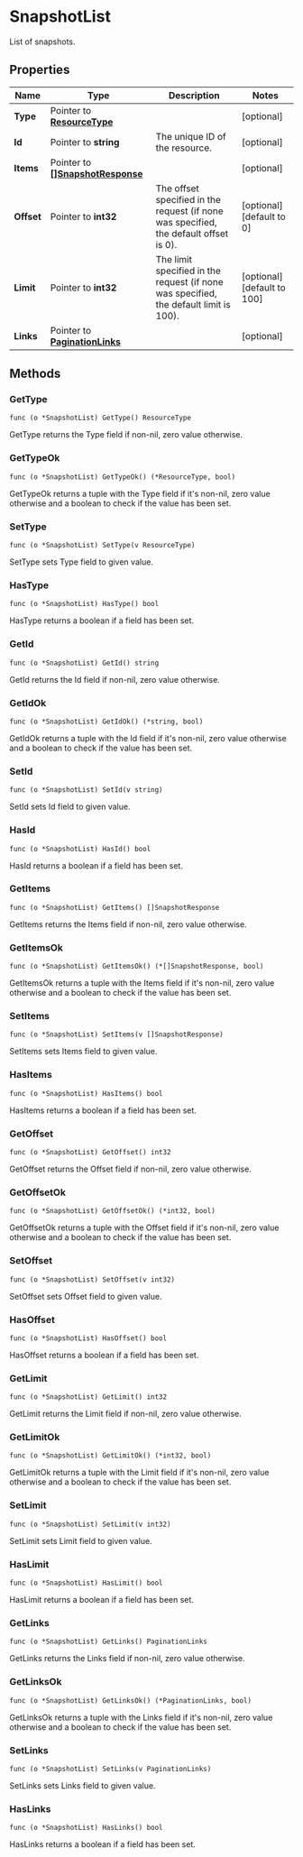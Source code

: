 # SnapshotList

List of snapshots.


## Properties

|Name | Type | Description | Notes|
|------------ | ------------- | ------------- | -------------|
|**Type** | Pointer to [**ResourceType**](ResourceType.md) |  | [optional] |
|**Id** | Pointer to **string** | The unique ID of the resource. | [optional] |
|**Items** | Pointer to [**[]SnapshotResponse**](SnapshotResponse.md) |  | [optional] |
|**Offset** | Pointer to **int32** | The offset specified in the request (if none was specified, the default offset is 0).  | [optional] [default to 0]|
|**Limit** | Pointer to **int32** | The limit specified in the request (if none was specified, the default limit is 100).  | [optional] [default to 100]|
|**Links** | Pointer to [**PaginationLinks**](PaginationLinks.md) |  | [optional] |

## Methods


### GetType

`func (o *SnapshotList) GetType() ResourceType`

GetType returns the Type field if non-nil, zero value otherwise.

### GetTypeOk

`func (o *SnapshotList) GetTypeOk() (*ResourceType, bool)`

GetTypeOk returns a tuple with the Type field if it's non-nil, zero value otherwise
and a boolean to check if the value has been set.

### SetType

`func (o *SnapshotList) SetType(v ResourceType)`

SetType sets Type field to given value.

### HasType

`func (o *SnapshotList) HasType() bool`

HasType returns a boolean if a field has been set.

### GetId

`func (o *SnapshotList) GetId() string`

GetId returns the Id field if non-nil, zero value otherwise.

### GetIdOk

`func (o *SnapshotList) GetIdOk() (*string, bool)`

GetIdOk returns a tuple with the Id field if it's non-nil, zero value otherwise
and a boolean to check if the value has been set.

### SetId

`func (o *SnapshotList) SetId(v string)`

SetId sets Id field to given value.

### HasId

`func (o *SnapshotList) HasId() bool`

HasId returns a boolean if a field has been set.

### GetItems

`func (o *SnapshotList) GetItems() []SnapshotResponse`

GetItems returns the Items field if non-nil, zero value otherwise.

### GetItemsOk

`func (o *SnapshotList) GetItemsOk() (*[]SnapshotResponse, bool)`

GetItemsOk returns a tuple with the Items field if it's non-nil, zero value otherwise
and a boolean to check if the value has been set.

### SetItems

`func (o *SnapshotList) SetItems(v []SnapshotResponse)`

SetItems sets Items field to given value.

### HasItems

`func (o *SnapshotList) HasItems() bool`

HasItems returns a boolean if a field has been set.

### GetOffset

`func (o *SnapshotList) GetOffset() int32`

GetOffset returns the Offset field if non-nil, zero value otherwise.

### GetOffsetOk

`func (o *SnapshotList) GetOffsetOk() (*int32, bool)`

GetOffsetOk returns a tuple with the Offset field if it's non-nil, zero value otherwise
and a boolean to check if the value has been set.

### SetOffset

`func (o *SnapshotList) SetOffset(v int32)`

SetOffset sets Offset field to given value.

### HasOffset

`func (o *SnapshotList) HasOffset() bool`

HasOffset returns a boolean if a field has been set.

### GetLimit

`func (o *SnapshotList) GetLimit() int32`

GetLimit returns the Limit field if non-nil, zero value otherwise.

### GetLimitOk

`func (o *SnapshotList) GetLimitOk() (*int32, bool)`

GetLimitOk returns a tuple with the Limit field if it's non-nil, zero value otherwise
and a boolean to check if the value has been set.

### SetLimit

`func (o *SnapshotList) SetLimit(v int32)`

SetLimit sets Limit field to given value.

### HasLimit

`func (o *SnapshotList) HasLimit() bool`

HasLimit returns a boolean if a field has been set.

### GetLinks

`func (o *SnapshotList) GetLinks() PaginationLinks`

GetLinks returns the Links field if non-nil, zero value otherwise.

### GetLinksOk

`func (o *SnapshotList) GetLinksOk() (*PaginationLinks, bool)`

GetLinksOk returns a tuple with the Links field if it's non-nil, zero value otherwise
and a boolean to check if the value has been set.

### SetLinks

`func (o *SnapshotList) SetLinks(v PaginationLinks)`

SetLinks sets Links field to given value.

### HasLinks

`func (o *SnapshotList) HasLinks() bool`

HasLinks returns a boolean if a field has been set.



